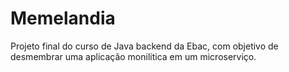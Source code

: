 # Memelandia
Projeto final do curso de Java backend da Ebac, com objetivo de desmembrar uma aplicação monilitica em um microserviço.
